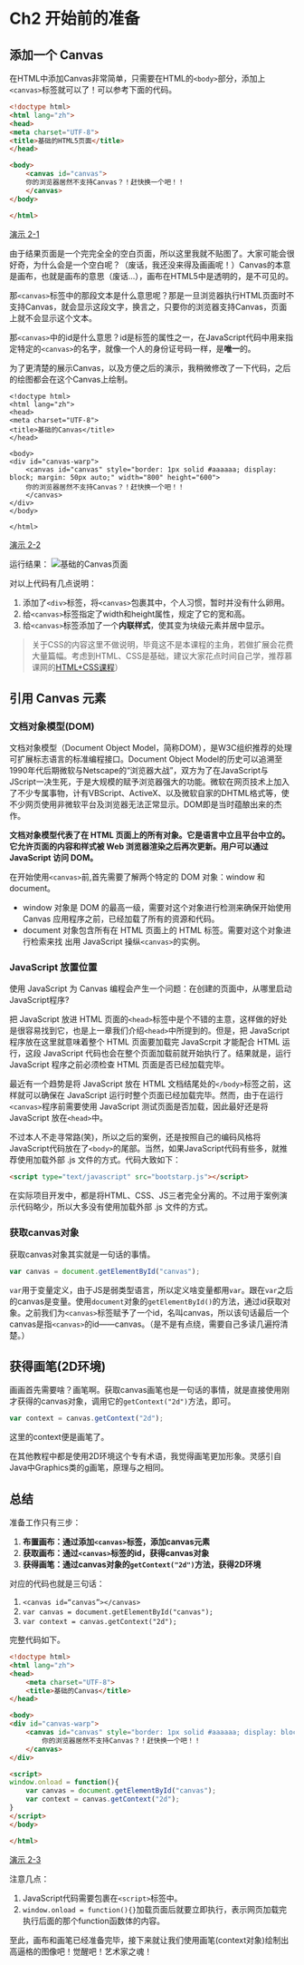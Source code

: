 # Ch2 开始前的准备

## 添加一个 Canvas

在HTML中添加Canvas非常简单，只需要在HTML的`<body>`部分，添加上`<canvas>`标签就可以了！可以参考下面的代码。

```HTML
<!doctype html>
<html lang="zh">
<head>
<meta charset="UTF-8">
<title>基础的HTML5页面</title> 
</head>

<body>
	<canvas id="canvas">
	你的浏览器居然不支持Canvas？！赶快换一个吧！！
	</canvas>
</body> 

</html>
```
[演示 2-1](http://airingursb.github.io/canvas/Canvas/2/2-1.html)

由于结果页面是一个完完全全的空白页面，所以这里我就不贴图了。大家可能会很好奇，为什么会是一个空白呢？（废话，我还没来得及画画呢！）Canvas的本意是画布，也就是画布的意思（废话...），画布在HTML5中是透明的，是不可见的。

那`<canvas>`标签中的那段文本是什么意思呢？那是一旦浏览器执行HTML页面时不支持Canvas，就会显示这段文字，换言之，只要你的浏览器支持Canvas，页面上就不会显示这个文本。

那`<canvas>`中的id是什么意思？id是标签的属性之一，在JavaScript代码中用来指定特定的`<canvas>`的名字，就像一个人的身份证号码一样，是**唯一**的。

为了更清楚的展示Canvas，以及方便之后的演示，我稍微修改了一下代码，之后的绘图都会在这个Canvas上绘制。

```
<!doctype html>
<html lang="zh">
<head>
<meta charset="UTF-8">
<title>基础的Canvas</title>
</head>

<body>
<div id="canvas-warp">
	<canvas id="canvas" style="border: 1px solid #aaaaaa; display: block; margin: 50px auto;" width="800" height="600">
	你的浏览器居然不支持Canvas？！赶快换一个吧！！
	</canvas>
</div>
</body> 

</html>
```
[演示 2-2](http://airingursb.github.io/canvas/Canvas/2/2-2.html)

运行结果：
![基础的Canvas页面](http://7xkcl8.com1.z0.glb.clouddn.com/edu2-1.png-html.jpg)

对以上代码有几点说明：

1. 添加了`<div>`标签，将`<canvas>`包裹其中，个人习惯，暂时并没有什么卵用。
2. 给`<canvas>`标签指定了width和height属性，规定了它的宽和高。
3. 给`<canvas>`标签添加了一个**内联样式**，使其变为块级元素并居中显示。

> 关于CSS的内容这里不做说明，毕竟这不是本课程的主角，若做扩展会花费大量篇幅。考虑到HTML、CSS是基础，建议大家花点时间自己学，推荐慕课网的[HTML+CSS课程](http://www.imooc.com/learn/9)）

## 引用 Canvas 元素

### 文档对象模型(DOM)

文档对象模型（Document Object Model，简称DOM），是W3C组织推荐的处理可扩展标志语言的标准编程接口。Document Object Model的历史可以追溯至1990年代后期微软与Netscape的“浏览器大战”，双方为了在JavaScript与JScript一决生死，于是大规模的赋予浏览器强大的功能。微软在网页技术上加入了不少专属事物，计有VBScript、ActiveX、以及微软自家的DHTML格式等，使不少网页使用非微软平台及浏览器无法正常显示。DOM即是当时蕴酿出来的杰作。

**文档对象模型代表了在 HTML 页面上的所有对象。它是语言中立且平台中立的。它允许页面的内容和样式被 Web 浏览器渲染之后再次更新。用户可以通过 JavaScript 访问 DOM。**

在开始使用`<canvas>`前,首先需要了解两个特定的 DOM 对象：window 和 document。

* window 对象是 DOM 的最高一级，需要对这个对象进行检测来确保开始使用 Canvas 应用程序之前，已经加载了所有的资源和代码。
* document 对象包含所有在 HTML 页面上的 HTML 标签。需要对这个对象进行检索来找 出用 JavaScript 操纵`<canvas>`的实例。

### JavaScript 放置位置
使用 JavaScript 为 Canvas 编程会产生一个问题：在创建的页面中，从哪里启动 JavaScript程序?

把 JavaScript 放进 HTML 页面的`<head>`标签中是个不错的主意，这样做的好处是很容易找到它，也是上一章我们介绍`<head>`中所提到的。但是，把 JavaScript 程序放在这里就意味着整个 HTML 页面要加载完 JavaScrpit 才能配合 HTML 运行，这段 JavaScript 代码也会在整个页面加载前就开始执行了。结果就是，运行 JavaScript 程序之前必须检查 HTML 页面是否已经加载完毕。

最近有一个趋势是将 JavaScript 放在 HTML 文档结尾处的`</body>`标签之前，这样就可以确保在 JavaScript 运行时整个页面已经加载完毕。然而，由于在运行`<canvas>`程序前需要使用 JavaScript 测试页面是否加载，因此最好还是将 JavaScript 放在`<head>`中。

不过本人不走寻常路(笑)，所以之后的案例，还是按照自己的编码风格将JavaScript代码放在了`<body>`的尾部。当然，如果JavaScript代码有些多，就推荐使用加载外部 .js 文件的方式。代码大致如下：
```HTML
<script type="text/javascript" src="bootstarp.js"></script>
```

在实际项目开发中，都是将HTML、CSS、JS三者完全分离的。不过用于案例演示代码略少，所以大多没有使用加载外部 .js 文件的方式。

### 获取canvas对象

获取canvas对象其实就是一句话的事情。
```JavaScript
var canvas = document.getElementById("canvas");
```
`var`用于变量定义，由于JS是弱类型语言，所以定义啥变量都用`var`。跟在`var`之后的canvas是变量。使用`document`对象的`getElementById()`的方法，通过id获取对象。之前我们为`<canvas>`标签赋予了一个id，名叫canvas，所以该句话最后一个canvas是指`<canvas>`的id——canvas。（是不是有点绕，需要自己多读几遍捋清楚。）

## 获得画笔(2D环境)

画画首先需要啥？画笔啊。获取canvas画笔也是一句话的事情，就是直接使用刚才获得的canvas对象，调用它的`getContext("2d")`方法，即可。
```JavaScript
var context = canvas.getContext("2d");
```
这里的context便是画笔了。

在其他教程中都是使用2D环境这个专有术语，我觉得画笔更加形象。灵感引自Java中Graphics类的g画笔，原理与之相同。

## 总结
准备工作只有三步：

1. **布置画布：通过添加`<canvas>`标签，添加canvas元素**
2. **获取画布：通过`<canvas>`标签的id，获得canvas对象**
3. **获得画笔：通过canvas对象的`getContext("2d")`方法，获得2D环境**

对应的代码也就是三句话：

1. `<canvas id=“canvas”></canvas>`
2. `var canvas = document.getElementById("canvas");`
3. `var context = canvas.getContext("2d");`


完整代码如下。
```HTML
<!doctype html>
<html lang="zh">
<head>
    <meta charset="UTF-8">
    <title>基础的Canvas</title>
</head>

<body>
<div id="canvas-warp">
    <canvas id="canvas" style="border: 1px solid #aaaaaa; display: block; margin: 50px auto;" width="800" height="600">
        你的浏览器居然不支持Canvas？！赶快换一个吧！！
    </canvas>
</div>

<script>
window.onload = function(){
    var canvas = document.getElementById("canvas");
    var context = canvas.getContext("2d");
}
</script>
</body>

</html>
```

[演示 2-3](http://airingursb.github.io/canvas/Canvas/2/2-3.html)

注意几点：

1. JavaScript代码需要包裹在`<script>`标签中。
2. `window.onload = function(){}`加载页面后就要立即执行，表示网页加载完执行后面的那个function函数体的内容。

至此，画布和画笔已经准备完毕，接下来就让我们使用画笔(context对象)绘制出高逼格的图像吧！觉醒吧！艺术家之魂！
